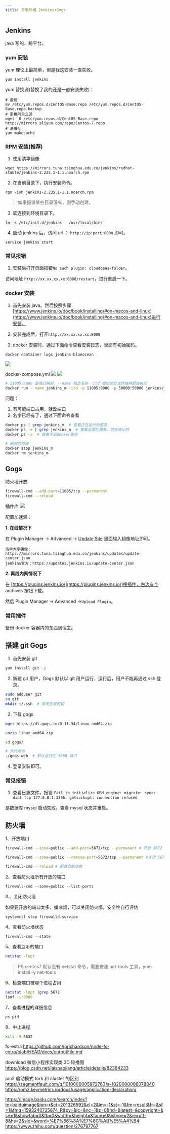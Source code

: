 ```yaml
---
title: 开发环境 Jenkins+Gogs
---
```


## Jenkins

java 写的，跨平台。

### yum 安装

yum 理论上最简单，但是我这安装一直失败。

```
yum install jenkins
```

yum 替换源(替换了我的还是一直安装失败)：

```
# 备份
mv /etc/yum.repos.d/CentOS-Base.repo /etc/yum.repos.d/CentOS-Base.repo.backup
# 更换阿里云源
wget -O /etc/yum.repos.d/CentOS-Base.repo http://mirrors.aliyun.com/repo/Centos-7.repo
# 清缓存
yum makecache
```

### RPM 安装(推荐)

1. 使用清华镜像

```
wget https://mirrors.tuna.tsinghua.edu.cn/jenkins/redhat-stable/jenkins-2.235.1-1.1.noarch.rpm
```

2. 在当前目录下，执行安装命令。

```
rpm -ivh jenkins-2.235.1-1.1.noarch.rpm
```

> 如果报错某些目录没有，则手动创建。

3. 软连接到环境目录下。

```
ln -s /etc/init.d/jenkins   /usr/local/bin/
```

4.  启动 jenkins 后，访问 url ： `http://ip:port:8080` 即可。

```
service jenkins start
```

### 常见报错

1. 安装后打开页面报错`No such plugin: cloudbees-folder`。

访问地址 `http://xx.xx.xx.xx:8080/restart`，进行重启一下。

### docker 安装

1. 首先安装 java。然后按照步骤 [https://www.jenkins.io/doc/book/installing/#on-macos-and-linux](https://www.jenkins.io/doc/book/installing/#on-macos-and-linux)进行安装。

2. 安装完成后，打开`http://xx.xx.xx.xx:8080`

3. docker 安装时，通过下面命令查看安装日志，里面有初始密码。

```
docker container logs jenkins-blueocean
```

![](imgs/2020-06-30-17-49-11.png)

docker-compose.yml
![](imgs/2020-06-30-17-55-10.png)
![](imgs/2020-06-30-17-56-11.png)

```sh
# 11005:8080 是端口映射，--name 指定名称 -itd 增加交互式终端并后台执行
docker run --name jenkins_m -itd -p 11005:8080 -p 50000:50000 jenkins/jenkins:lts

```

问题：

1. 有可能端口占用，就改端口
2. 名字已经有了，通过下面命令查看

```sh
docker ps | grep jenkins_m  # 查看正在运行的服务
docker ps -a | grep jenkins_m  # 查看全部的服务，包括停止的
docker ps -a  # 查看全部docker服务

# 删除的方法
docker stop jenkins_m
docker rm jenkins_m
```

## Gogs

防火墙开放

```sh
firewall-cmd --add-port=11005/tcp --permanent
firewall-cmd --reload
```

插件库
![](imgs/2020-06-30-18-14-46.png)

配置加速源：

**1. 在线情况下**

在 Plugin Manager -> Advanced -> [Update Site](http://192.168.25.201:8080/pluginManager/advanced) 里面输入镜像地址即可。

```
清华大学镜像：https://mirrors.tuna.tsinghua.edu.cn/jenkins/updates/update-center.json
jenkins官方：https://updates.jenkins.io/update-center.json
```

**2. 离线内网情况下**

在 [https://plugins.jenkins.io/](https://plugins.jenkins.io/)搜插件，右边有个 archives 按钮下载。

然后 Plugin Manager -> Advanced ->`Upload Plugin`。

### 常用插件

备份 docker 容器内的东西到宿主。

## 搭建 git Gogs

1. 首先安装 git

```sh
yum install git -y
```

2. 新建 git 用户，Gogs 默认以 git 用户运行，运行后，用户不能再通过 ssh 登录。

```sh
sudo adduser git
su git
mkdir ~/.ssh  # 用来生成密钥
```

3. 下载 gogs

```sh
wget https://dl.gogs.io/0.11.34/linux_amd64.zip

unzip linux_amd64.zip

cd gogs/

# 执行命令
./gogs web  # 默认运行在 3000 端口
```

4. 登录安装即可。

### 常见报错

1. 查看日志文件，报错 `Fail to initialize ORM engine: migrate: sync: dial tcp 127.0.0.1:3306: getsockopt: connection refused`

是数据库 mysql 启动失败，查看 mysql 状态并重启。

## 防火墙

1、开放端口

```sh
firewall-cmd --zone=public --add-port=5672/tcp --permanent # 开放 5672 端口

firewall-cmd --zone=public --remove-port=5672/tcp --permanent #关闭 5672 端口

firewall-cmd --reload # 配置立即生效
```

2、查看防火墙所有开放的端口

```
firewall-cmd --zone=public --list-ports
```

3.、关闭防火墙

如果要开放的端口太多，嫌麻烦，可以关闭防火墙，安全性自行评估

```
systemctl stop firewalld.service
```

4、查看防火墙状态

```
firewall-cmd --state
```

5、查看监听的端口

```sh
netstat -lnpt
```

> PS:centos7 默认没有 netstat 命令，需要安装 net-tools 工具，yum install -y net-tools

6、检查端口被哪个进程占用

```sh
netstat -lnpt |grep 5672
lsof -i:8080
```

7、查看进程的详细信息

```sh
ps pid
```

8、中止进程

```sh
kill -9 6832
```

fs-extra https://github.com/jprichardson/node-fs-extra/blob/HEAD/docs/outputFile.md

download
微信小程序实现类 3D 轮播图
https://blog.csdn.net/laishaojiang/article/details/82384233

pm2 启动模式 fork 和 cluster 的区别
https://segmentfault.com/q/1010000005972763/a-1020000006078840
https://pm2.keymetrics.io/docs/usage/application-declaration/

https://image.baidu.com/search/index?tn=baiduimage&ipn=r&ct=201326592&cl=2&lm=-1&st=-1&fm=result&fr=&sf=1&fmq=1593240735874_R&pv=&ic=&nc=1&z=0&hd=&latest=&copyright=&se=1&showtab=0&fb=0&width=&height=&face=0&istype=2&ie=utf-8&hs=2&sid=&word=%E7%86%8A%E7%8C%AB%E5%A4%B4
https://www.zhihu.com/question/276797767
